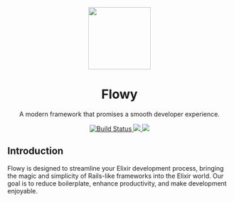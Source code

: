 <p align="center">
  <img width="140px" src="docs/images/logo.png">
  
  <h1 align="center">Flowy</h1>
  
  <p align="center">
    A modern framework that promises a smooth developer experience.
  </p>
</p>

<p align="center">
  <a href="#">
    <img alt="Build Status" src="https://github.com/flowy-framework/flowy/actions/workflows/test.yml/badge.svg">
  </a>
  <a href="https://codecov.io/gh/flowy-framework/flowy">
    <img src="https://codecov.io/gh/flowy-framework/flowy/graph/badge.svg?token=5FRGCVVJSP"/>
  </a>
  <a href="https://github.com/flowy-framework/flowy">
    <img src="https://img.shields.io/github/last-commit/flowy-framework/flowy.svg"/>
  </a>
</p>

## Introduction

Flowy is designed to streamline your Elixir development process, bringing the magic and simplicity of Rails-like frameworks into the Elixir world. Our goal is to reduce boilerplate, enhance productivity, and make development enjoyable.
